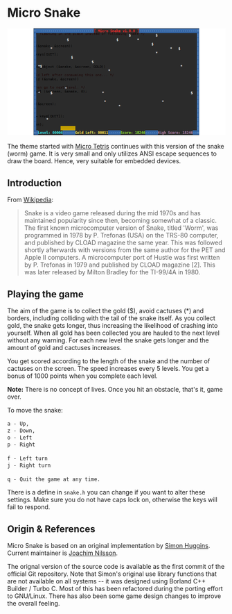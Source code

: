 Micro Snake
===========

![ASCII Image of Micro Snake](micro-snake.png "Play Micro Snake!")

The theme started with [Micro Tetris] continues with this version of the
snake (worm) game.  It is very small and only utilizes ANSI escape
sequences to draw the board.  Hence, very suitable for embedded devices.


Introduction
------------

From [Wikipedia](http://en.wikipedia.org/wiki/Snake_%28video_game%29):

> Snake is a video game released during the mid 1970s and has maintained
> popularity since then, becoming somewhat of a classic.  The first
> known microcomputer version of Snake, titled 'Worm', was programmed in
> 1978 by P. Trefonas (USA) on the TRS-80 computer, and published by
> CLOAD magazine the same year.  This was followed shortly afterwards
> with versions from the same author for the PET and Apple II computers.
> A microcomputer port of Hustle was first written by P. Trefonas in
> 1979 and published by CLOAD magazine [2].  This was later released by
> Milton Bradley for the TI-99/4A in 1980.


Playing the game
----------------

The aim of the game is to collect the gold ($), avoid cactuses (*) and
borders, including colliding with the tail of the snake itself. As you
collect gold, the snake gets longer, thus increasing the likelihood of
crashing into yourself.  When all gold has been collected you are hauled
to the next level without any warning.  For each new level the snake
gets longer and the amount of gold and cactuses increases.

You get scored according to the length of the snake and the number of
cactuses on the screen.  The speed increases every 5 levels.  You get a
bonus of 1000 points when you complete each level.

**Note:** There is no concept of lives.  Once you hit an obstacle,
that's it, game over.

To move the snake:

    a - Up,
    z - Down,
    o - Left
    p - Right
    
    f - Left turn
    j - Right turn
    
    q - Quit the game at any time.

There is a define in `snake.h` you can change if you want to alter these
settings.  Make sure you do not have caps lock on, otherwise the keys
will fail to respond.


Origin & References
-------------------

Micro Snake is based on an original implementation by [Simon Huggins].
Current maintainer is [Joachim Nilsson].

The orignal version of the source code is available as the first commit
of the official Git repository.  Note that Simon's original use library
functions that are not available on all systems -- it was designed using
Borland C++ Builder / Turbo C.  Most of this has been refactored during
the porting effort to GNU/Linux.  There has also been some game design
changes to improve the overall feeling.

[Micro Tetris]:    http://github.com/ungtb10d/tetris
[Repository]:      http://github.com/ungtb10d/snake
[Issue Tracker]:   http://github.com/ungtb10d/snake/issues
[Simon Huggins]:   http://github.com/huggyfee
[Joachim Nilsson]: http://ungtb10d.com
[tarball]:         http://ungtb10d.com/snake/snake-1.0.1.tar.bz2
[hashfile]:        http://ungtb10d.com/snake/snake-1.0.1.tar.bz2.md5

